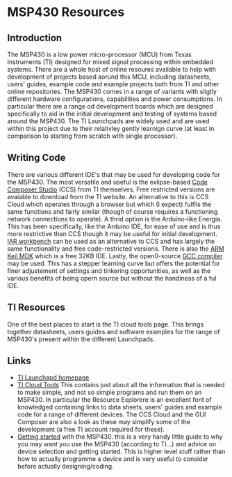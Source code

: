 # MSP430 Resources

## Introduction
The MSP430 is a low power micro-processor (MCU) from Texas Instruments (TI) designed for mixed signal processing within embedded systems.  There are a whole host of online resoures available to help with development of projects based aorund this MCU, including datasheets, users' guides, example code and example projects both from TI and other online repositories.  The MSP430 comes in a range of variants with sligtly different hardware configurations, capabilities and power consumptions.  In particular there are a range od development boards which are designed specifically to aid in the initial development and testing of systems based around the MSP430.  The TI Launchpads are widely used and are used within this project due to their relativley gently learnign curve (at least in comparison to starting from scratch with single processor).


## Writing Code
There are various different IDE's that may be used for developing code for the MSP430.  The most versatile and useful is the exlipse-based [Code Composer Studio](http://www.ti.com/tool/ccstudio-msp) (CCS) from TI themselves.  Free restricted versions are avaiable to download from the TI website.  An alternative to this is CCS Cloud which operates through a browser but which (I expect) fulfils the same functions and fairly similar (though of course requires a functioning network connections to operate).  A thrid option is the Arduino-like Energia.  This has been specifically, like the Arduino IDE, for ease of use and is thus more restrictive than CCS though it may be useful for initial development.  [IAR workbench](http://www.ti.com/tool/iar-kickstart) can be used as an alternative to CCS and has largely the same functionality and free code-restricted versions.  There is also the [ARM Keil MDK](http://www.ti.com/tool/mspkeil?DCMP=ep-mcu-msp-432-en&HQS=mspkeil) which is a free 32KB IDE.  Lastly, the open0-source [GCC compiler](http://www.ti.com/tool/msp430-gcc-opensource) may be used.  This has a stepper learning curve but offers the potential for finer adjustement of settings and tinkering opportunities, as well as the various benefits of being opern source but without the handiness of a ful IDE.

## TI Resources
One of the best places to start is the TI cloud tools page.  This brings together datasheets, users guides and software examples for the range of MSP430's present within the different Launchpads.

## Links
- [TI Launchapd homepage](http://www.ti.com/lsds/ti/tools-software/launchpads/launchpads.page)
- [TI Cloud Tools](https://dev.ti.com/) This contains just about all the information that is needed to make simple, and not so simple programs and run them on an MSP430.  In particular the Resource Explorere is an excellent font of knowledged containing links to data sheets, users' guides and example code for a range of different devices.  The CCS Cloud and the GUI Composer are also a look as these may simplify some of the development (a free TI account required for these).
- [Getting started](http://www.ti.com/lsds/ti/microcontrollers_16-bit_32-bit/msp/getting-started.page#) with the MSP430.  this is a very handy little guide to why you may want you use the MSP430 (according to TI...) and advice on device selection and getting started. This is higher level stuff rather than how to actually programme a device and is very useful to consider before actually designing/coding.
